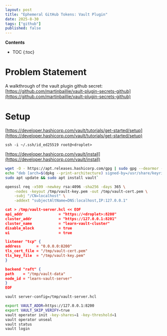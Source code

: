 ```yaml
---
layout: post
title: "Ephemeral GitHub Tokens: Vault Plugin"
date: 2025-8-30
tags: ["github"]
published: false
---
```


**Contents**
* TOC
{:toc}

# Problem Statement
A walkthrough of the vault plugin github secret: [https://github.com/martinbaillie/vault-plugin-secrets-github](https://github.com/martinbaillie/vault-plugin-secrets-github)

# Setup
[https://developer.hashicorp.com/vault/tutorials/get-started/setup](https://developer.hashicorp.com/vault/tutorials/get-started/setup)

`ssh -i ~/.ssh/id_ed25519 root@<droplet>`

[https://developer.hashicorp.com/vault/install](https://developer.hashicorp.com/vault/install)

```bash
wget -O - https://apt.releases.hashicorp.com/gpg | sudo gpg --dearmor -o /usr/share/keyrings/hashicorp-archive-keyring.gpg
echo "deb [arch=$(dpkg --print-architecture) signed-by=/usr/share/keyrings/hashicorp-archive-keyring.gpg] https://apt.releases.hashicorp.com $(grep -oP '(?<=UBUNTU_CODENAME=).*' /etc/os-release || lsb_release -cs) main" | sudo tee /etc/apt/sources.list.d/hashicorp.list
sudo apt update && sudo apt install vault`
```

```bash
openssl req -x509 -newkey rsa:4096 -sha256 -days 365 \
    -nodes -keyout /tmp/vault-key.pem -out /tmp/vault-cert.pem \
    -subj "/CN=localhost" \
    -addext "subjectAltName=DNS:localhost,IP:127.0.0.1"
```

```json
cat > /tmp/vault-server.hcl << EOF
api_addr                = "https://<droplet>:8200"
cluster_addr            = "https://127.0.0.1:8201"
cluster_name            = "learn-vault-cluster"
disable_mlock           = true
ui                      = true

listener "tcp" {
address       = "0.0.0.0:8200"
tls_cert_file = "/tmp/vault-cert.pem"
tls_key_file  = "/tmp/vault-key.pem"
}

backend "raft" {
path    = "/tmp/vault-data"
node_id = "learn-vault-server"
}
EOF
```

```bash
vault server-config=/tmp/vault-server.hcl

export VAULT_ADDR=https://127.0.0.1:8200
export VAULT_SKIP_VERIFY=true
vault operator init -key-shares=1 -key-threshold=1
vault operator unseal
vault status
vault login
```